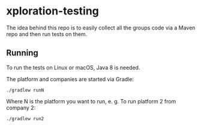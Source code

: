 # xploration-testing
The idea behind this repo is to easily collect all the groups code via a Maven repo and then run tests on them.


## Running
To run the tests on Linux or macOS, Java 8 is needed.

The platform and companies are started via Gradle:

    ./gradlew runN

Where N is the platform you want to run, e. g. To run platform 2 from company 2:

    ./gradlew run2
